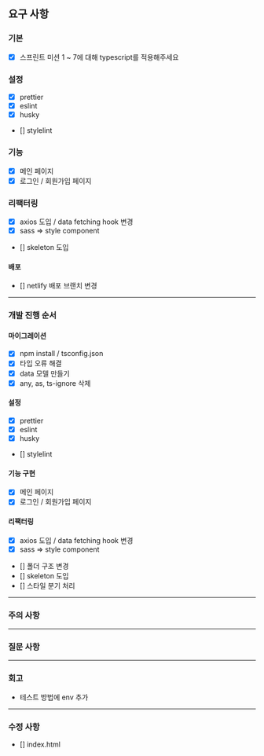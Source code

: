 ## 요구 사항

### 기본

- [x] 스프린트 미션 1 ~ 7에 대해 typescript를 적용해주세요

### 설정

- [x] prettier
- [x] eslint
- [x] husky
- [] stylelint

### 기능

- [x] 메인 페이지
- [x] 로그인 / 회원가입 페이지

### 리팩터링

- [x] axios 도입 / data fetching hook 변경
- [x] sass => style component
- [] skeleton 도입

#### 배포

- [] netlify 배포 브랜치 변경

---

### 개발 진행 순서

#### 마이그레이션

- [x] npm install / tsconfig.json
- [x] 타입 오류 해결
- [x] data 모델 만들기
- [x] any, as, ts-ignore 삭제

#### 설정

- [x] prettier
- [x] eslint
- [x] husky
- [] stylelint

#### 기능 구현

- [x] 메인 페이지
- [x] 로그인 / 회원가입 페이지

#### 리팩터링

- [x] axios 도입 / data fetching hook 변경
- [x] sass => style component
- [] 폴더 구조 변경
- [] skeleton 도입
- [] 스타일 분기 처리

---

### 주의 사항

---

### 질문 사항

---

### 회고

- 테스트 방법에 env 추가

---

### 수정 사항

- [] index.html
